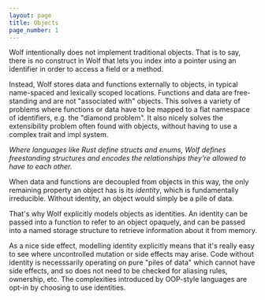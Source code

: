 ```yaml
---
layout: page
title: Objects
page_number: 1
---
```


Wolf intentionally does not implement traditional objects. That is to say, there
is no construct in Wolf that lets you index into a pointer using an identifier
in order to access a field or a method.

Instead, Wolf stores data and functions externally to objects, in typical
name-spaced and lexically scoped locations. Functions and data are free-standing
and are not "associated with" objects. This solves a variety of problems where
functions or data have to be mapped to a flat namespace of identifiers, e.g. the
"diamond problem". It also nicely solves the extensibility problem often found
with objects, without having to use a complex trait and impl system.

*Where languages like Rust define structs and enums, Wolf defines freestanding
structures and encodes the relationships they're allowed to have to each other.*

When data and functions are decoupled from objects in this way, the only remaining
property an object has is its _identity_, which is fundamentally irreducible.
Without identity, an object would simply be a pile of data.

That's why Wolf explicitly models objects as identities. An identity can be
passed into a function to refer to an object opaquely, and can be passed into a
named storage structure to retrieve information about it from memory. 


As a nice side effect, modelling identity explicitly means that it's really easy
to see where uncontrolled mutation or side effects may arise. Code without
identity is necesssarily operating on pure "piles of data" which cannot have
side effects, and so does not need to be checked for aliasing rules, ownership,
etc. The complexities introduced by OOP-style languages are opt-in by choosing
to use identities.